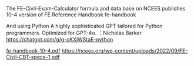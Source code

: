 The FE-Civil-Exam-Calculator formula and data base on 
NCEES publishes 10-4 version of FE Reference Handbook fe-handbook 

And using Python A highly sophisticated GPT tailored for Python programmers. Optimized for GPT-4o. ：Nicholas Barker https://chatgpt.com/g/g-cKXjWStaE-python

 [fe-handbook-10-4.pdf](https://github.com/user-attachments/files/16741679/fe-handbook-10-4.pdf)
https://ncees.org/wp-content/uploads/2022/09/FE-Civil-CBT-specs-1.pdf
